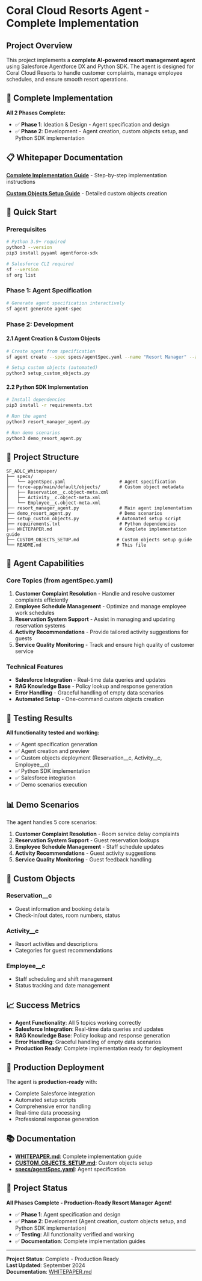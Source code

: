 # Coral Cloud Resorts Agent - Complete Implementation

## Project Overview

This project implements a **complete AI-powered resort management agent** using Salesforce Agentforce DX and Python SDK. The agent is designed for Coral Cloud Resorts to handle customer complaints, manage employee schedules, and ensure smooth resort operations.

## 🎯 Complete Implementation

**All 2 Phases Complete:**
- ✅ **Phase 1**: Ideation & Design - Agent specification and design
- ✅ **Phase 2**: Development - Agent creation, custom objects setup, and Python SDK implementation

## 📋 Whitepaper Documentation

**[Complete Implementation Guide](WHITEPAPER.md)** - Step-by-step implementation instructions

**[Custom Objects Setup Guide](CUSTOM_OBJECTS_SETUP.md)** - Detailed custom objects creation

## 🚀 Quick Start

### Prerequisites
```bash
# Python 3.9+ required
python3 --version
pip3 install pyyaml agentforce-sdk

# Salesforce CLI required
sf --version
sf org list
```

### Phase 1: Agent Specification
```bash
# Generate agent specification interactively
sf agent generate agent-spec
```

### Phase 2: Development

#### 2.1 Agent Creation & Custom Objects
```bash
# Create agent from specification
sf agent create --spec specs/agentSpec.yaml --name "Resort Manager" --api-name Resort_Manager --target-org resorts-demo --preview

# Setup custom objects (automated)
python3 setup_custom_objects.py
```

#### 2.2 Python SDK Implementation
```bash
# Install dependencies
pip3 install -r requirements.txt

# Run the agent
python3 resort_manager_agent.py

# Run demo scenarios
python3 demo_resort_agent.py
```

## 📁 Project Structure

```
SF_ADLC_Whitepaper/
├── specs/
│   └── agentSpec.yaml                    # Agent specification
├── force-app/main/default/objects/       # Custom object metadata
│   ├── Reservation__c.object-meta.xml
│   ├── Activity__c.object-meta.xml
│   └── Employee__c.object-meta.xml
├── resort_manager_agent.py               # Main agent implementation
├── demo_resort_agent.py                  # Demo scenarios
├── setup_custom_objects.py              # Automated setup script
├── requirements.txt                      # Python dependencies
├── WHITEPAPER.md                         # Complete implementation guide
├── CUSTOM_OBJECTS_SETUP.md              # Custom objects setup guide
└── README.md                            # This file
```

## 🎯 Agent Capabilities

### Core Topics (from agentSpec.yaml)
1. **Customer Complaint Resolution** - Handle and resolve customer complaints efficiently
2. **Employee Schedule Management** - Optimize and manage employee work schedules  
3. **Reservation System Support** - Assist in managing and updating reservation systems
4. **Activity Recommendations** - Provide tailored activity suggestions for guests
5. **Service Quality Monitoring** - Track and ensure high quality of customer service

### Technical Features
- **Salesforce Integration** - Real-time data queries and updates
- **RAG Knowledge Base** - Policy lookup and response generation
- **Error Handling** - Graceful handling of empty data scenarios
- **Automated Setup** - One-command custom objects creation

## 🧪 Testing Results

**All functionality tested and working:**
- ✅ Agent specification generation
- ✅ Agent creation and preview
- ✅ Custom objects deployment (Reservation__c, Activity__c, Employee__c)
- ✅ Python SDK implementation
- ✅ Salesforce integration
- ✅ Demo scenarios execution

## 📊 Demo Scenarios

The agent handles 5 core scenarios:

1. **Customer Complaint Resolution** - Room service delay complaints
2. **Reservation System Support** - Guest reservation lookups
3. **Employee Schedule Management** - Staff schedule updates
4. **Activity Recommendations** - Guest activity suggestions
5. **Service Quality Monitoring** - Guest feedback handling

## 🔧 Custom Objects

### Reservation__c
- Guest information and booking details
- Check-in/out dates, room numbers, status

### Activity__c  
- Resort activities and descriptions
- Categories for guest recommendations

### Employee__c
- Staff scheduling and shift management
- Status tracking and date management

## 📈 Success Metrics

- **Agent Functionality**: All 5 topics working correctly
- **Salesforce Integration**: Real-time data queries and updates
- **RAG Knowledge Base**: Policy lookup and response generation
- **Error Handling**: Graceful handling of empty data scenarios
- **Production Ready**: Complete implementation ready for deployment

## 🚀 Production Deployment

The agent is **production-ready** with:
- Complete Salesforce integration
- Automated setup scripts
- Comprehensive error handling
- Real-time data processing
- Professional response generation

## 📚 Documentation

- **[WHITEPAPER.md](WHITEPAPER.md)**: Complete implementation guide
- **[CUSTOM_OBJECTS_SETUP.md](CUSTOM_OBJECTS_SETUP.md)**: Custom objects setup
- **[specs/agentSpec.yaml](specs/agentSpec.yaml)**: Agent specification

## 🎉 Project Status

**All Phases Complete - Production-Ready Resort Manager Agent!**

- ✅ **Phase 1**: Agent specification and design
- ✅ **Phase 2**: Development (Agent creation, custom objects setup, and Python SDK implementation)
- ✅ **Testing**: All functionality verified and working
- ✅ **Documentation**: Complete implementation guides

---

**Project Status**: Complete - Production Ready  
**Last Updated**: September 2024  
**Documentation**: [WHITEPAPER.md](WHITEPAPER.md)